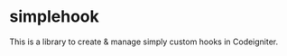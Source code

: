 simplehook
==========

This is a library to create &amp; manage simply custom hooks in Codeigniter.
